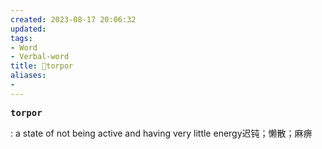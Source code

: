 ```yaml
---
created: 2023-08-17 20:06:32
updated: 
tags: 
- Word
- Verbal-word
title: 🚩torpor
aliases:
- 
---
```


<pre><strong>torpor</strong></pre>
: a state of not being active and having very little energy迟钝；懒散；麻痹